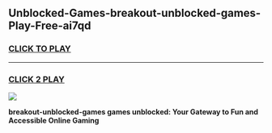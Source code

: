
## Unblocked-Games-breakout-unblocked-games-Play-Free-ai7qd
<h3>
<a href="https://premium76.site?title=breakout-unblocked-games&ref=18A">CLICK TO PLAY</a></h3>
<hr>

<h3>
<a href="https://premium76.site?title=breakout-unblocked-games&ref=18A">CLICK 2 PLAY</a>
  
</h3>

<a href="https://premium76.site?title=breakout-unblocked-games&ref=18A"><img src="https://clearcache.store/games.png"></a>


**breakout-unblocked-games games unblocked: Your Gateway to Fun and Accessible Online Gaming**
